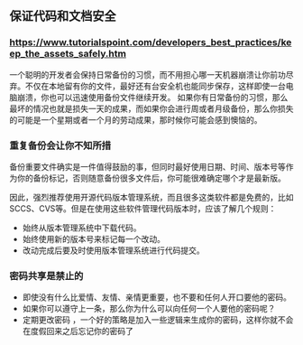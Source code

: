 ## 保证代码和文档安全
### https://www.tutorialspoint.com/developers_best_practices/keep_the_assets_safely.htm
一个聪明的开发者会保持日常备份的习惯，而不用担心哪一天机器崩溃让你前功尽弃。不仅在本地留有你的文件，最好还有台安全机也能同步保存，这样即使一台电脑崩溃，你也可以迅速使用备份文件继续开发。
如果你有日常备份的习惯，那么最坏的情况也就是损失一天的成果，而如果你会进行周或者月级备份，那么你损失的可能是一个星期或者一个月的劳动成果，那时候你可能会感到懊恼的。

### 重复备份会让你不知所措
备份重要文件确实是一件值得鼓励的事，但同时最好使用日期、时间、版本号等作为你的备份标记，否则随意备份很多文件后，你可能很难确定哪个才是最新版。

因此，强烈推荐使用开源代码版本管理系统，而且很多这类软件都是免费的，比如SCCS、CVS等。但是在使用这些软件管理代码版本时，应该了解几个规则：
- 始终从版本管理系统中下载代码。
- 始终使用新的版本号来标记每一个改动。
- 改动完成后要及时使用版本管理系统进行代码提交。

### 密码共享是禁止的
- 即使没有什么比爱情、友情、亲情更重要，也不要和任何人开口要他的密码。
- 如果你可以遵守上一条，那么你为什么可以向任何一个人要他的密码呢？
- 定期更改密码 ，一个好的策略是加入一些逻辑来生成你的密码，这样你就不会在度假回来之后忘记你的密码了